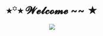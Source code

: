 <div align="center">
  <h1>⭒꙳⭒ 𝓦𝓮𝓵𝓬𝓸𝓶𝓮 ~~ ★</h1>
  <img src="https://pa1.narvii.com/6862/3ebc972701e1e47e463a89b54f4fc0cde451a0acr1-492-270_hq.gif">
  </div>
